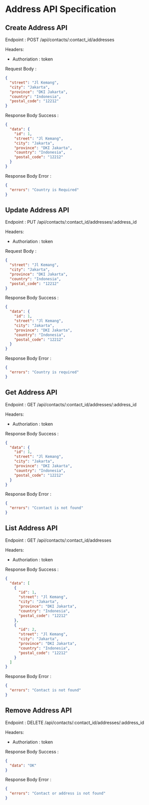 # Address API Specification

## Create Address API

Endpoint : POST /api/contacts/:contact_id/addresses

Headers:

- Authoriation : token

Request Body :

```json
{
  "street": "Jl Kemang",
  "city": "Jakarta",
  "province": "DKI Jakarta",
  "country": "Indonesia",
  "postal_code": "12212"
}
```

Response Body Success :

```json
{
  "data": {
    "id": 1,
    "street": "Jl Kemang",
    "city": "Jakarta",
    "province": "DKI Jakarta",
    "country": "Indonesia",
    "postal_code": "12212"
  }
}
```

Response Body Error :

```json
{
  "errors": "Country is Required"
}
```

## Update Address API

Endpoint : PUT /api/contacts/:contact_id/addresses/:address_id

Headers:

- Authoriation : token

Request Body :

```json
{
  "street": "Jl Kemang",
  "city": "Jakarta",
  "province": "DKI Jakarta",
  "country": "Indonesia",
  "postal_code": "12212"
}
```

Response Body Success :

```json
{
  "data": {
    "id": 1,
    "street": "Jl Kemang",
    "city": "Jakarta",
    "province": "DKI Jakarta",
    "country": "Indonesia",
    "postal_code": "12212"
  }
}
```

Response Body Error :

```json
{
  "errors": "Country is required"
}
```

## Get Address API

Endpoint : GET /api/contacts/:contact_id/addresses/:address_id

Headers:

- Authoriation : token

Response Body Success :

```json
{
  "data": {
    "id": 1,
    "street": "Jl Kemang",
    "city": "Jakarta",
    "province": "DKI Jakarta",
    "country": "Indonesia",
    "postal_code": "12212"
  }
}
```

Response Body Error :

```json
{
  "errors": "Ccontact is not found"
}
```

## List Address API

Endpoint : GET /api/contacts/:contact_id/addresses

Headers:

- Authoriation : token

Response Body Success :

```json
{
  "data": [
    {
      "id": 1,
      "street": "Jl Kemang",
      "city": "Jakarta",
      "province": "DKI Jakarta",
      "country": "Indonesia",
      "postal_code": "12212"
    },
    {
      "id": 2,
      "street": "Jl Kemang",
      "city": "Jakarta",
      "province": "DKI Jakarta",
      "country": "Indonesia",
      "postal_code": "12212"
    }
  ]
}
```

Response Body Error :

```json
{
  "errors": "Contact is not found"
}
```

## Remove Address API

Endpoint : DELETE /api/contacts/:contact_id/addresses/:address_id

Headers:

- Authoriation : token

Response Body Success :

```json
{
  "data": "OK"
}
```

Response Body Error :

```json
{
  "errors": "Contact or address is not found"
}
```
